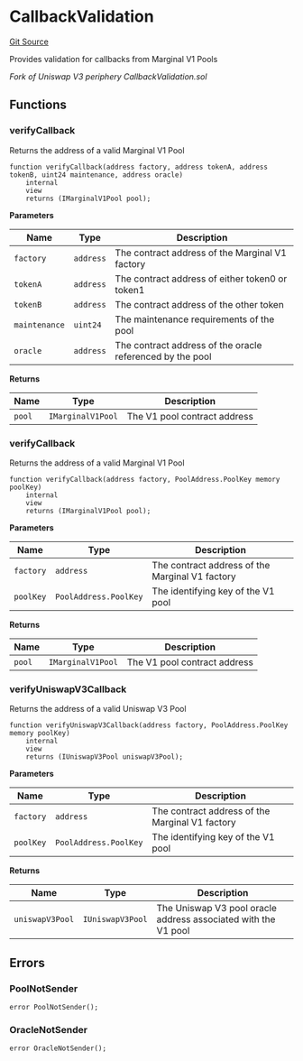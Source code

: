 # CallbackValidation
[Git Source](https://github.com/MarginalProtocol/v1-periphery/blob/3831eb0dc9ad872eeb8a0eb98bd8566331443136/contracts/libraries/CallbackValidation.sol)

Provides validation for callbacks from Marginal V1 Pools

*Fork of Uniswap V3 periphery CallbackValidation.sol*


## Functions
### verifyCallback

Returns the address of a valid Marginal V1 Pool


```solidity
function verifyCallback(address factory, address tokenA, address tokenB, uint24 maintenance, address oracle)
    internal
    view
    returns (IMarginalV1Pool pool);
```
**Parameters**

|Name|Type|Description|
|----|----|-----------|
|`factory`|`address`|The contract address of the Marginal V1 factory|
|`tokenA`|`address`|The contract address of either token0 or token1|
|`tokenB`|`address`|The contract address of the other token|
|`maintenance`|`uint24`|The maintenance requirements of the pool|
|`oracle`|`address`|The contract address of the oracle referenced by the pool|

**Returns**

|Name|Type|Description|
|----|----|-----------|
|`pool`|`IMarginalV1Pool`|The V1 pool contract address|


### verifyCallback

Returns the address of a valid Marginal V1 Pool


```solidity
function verifyCallback(address factory, PoolAddress.PoolKey memory poolKey)
    internal
    view
    returns (IMarginalV1Pool pool);
```
**Parameters**

|Name|Type|Description|
|----|----|-----------|
|`factory`|`address`|The contract address of the Marginal V1 factory|
|`poolKey`|`PoolAddress.PoolKey`|The identifying key of the V1 pool|

**Returns**

|Name|Type|Description|
|----|----|-----------|
|`pool`|`IMarginalV1Pool`|The V1 pool contract address|


### verifyUniswapV3Callback

Returns the address of a valid Uniswap V3 Pool


```solidity
function verifyUniswapV3Callback(address factory, PoolAddress.PoolKey memory poolKey)
    internal
    view
    returns (IUniswapV3Pool uniswapV3Pool);
```
**Parameters**

|Name|Type|Description|
|----|----|-----------|
|`factory`|`address`|The contract address of the Marginal V1 factory|
|`poolKey`|`PoolAddress.PoolKey`|The identifying key of the V1 pool|

**Returns**

|Name|Type|Description|
|----|----|-----------|
|`uniswapV3Pool`|`IUniswapV3Pool`|The Uniswap V3 pool oracle address associated with the V1 pool|


## Errors
### PoolNotSender

```solidity
error PoolNotSender();
```

### OracleNotSender

```solidity
error OracleNotSender();
```

